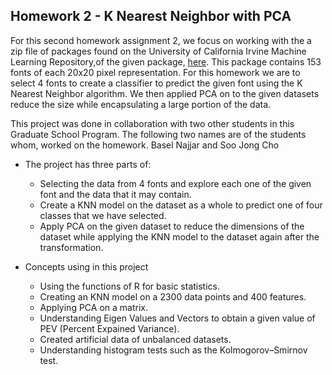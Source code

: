 ## Homework 2 - K Nearest Neighbor with PCA

For this second homework assignment 2, we focus on working with the a zip file of packages found on the University of California Irvine Machine Learning Repository,of the given package, [here](https://archive.ics.uci.edu/ml/datasets/Character+Font+Images). This package contains 153 fonts of each 20x20 pixel representation. For this homework we are to select 4 fonts to create a classifier to predict the given font using the K Nearest Neighbor algorithm. We then applied PCA on to the given datasets reduce the size while encapsulating a large portion of the data. 


This project was done in collaboration with two other students in this Graduate School Program. The following two names are of the students whom, worked on the homework. Basel Najjar and Soo Jong Cho


<ul>
<li>The project has three parts of: </li>
<ul>
<li>Selecting the data from 4 fonts and explore each one of the given font and the data that it may contain. </li>
<li>Create a KNN model on the dataset as a whole to predict one of four classes that we have selected.</li>
<li>Apply PCA on the given dataset to reduce the dimensions of the dataset while applying the KNN model to the dataset again after the transformation. </li>
</ul>
</ul>


<ul>
<li>Concepts using in this project </li>
<ul>
<li>Using the functions of R for basic statistics. </li>
<li>Creating an KNN model on a 2300 data points and 400 features. </li>
<li>Applying PCA on a matrix.</li>
<li>Understanding Eigen Values and Vectors to obtain a given value of PEV (Percent Expained Variance).</li>
<li>Created artificial data of unbalanced datasets.</li>
<li>Understanding histogram tests such as the Kolmogorov–Smirnov test.</li>
</ul>
</ul>